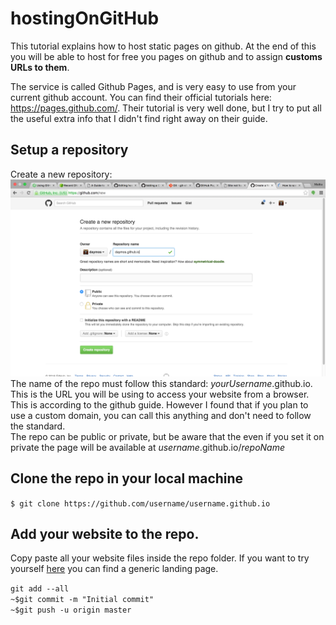 # hostingOnGitHub

This tutorial explains how to host static pages on github. At the end of this you will be able to host for free you pages on github and to assign **customs URLs to them**.

The service is called Github Pages, and is very easy to use from your current github account.
You can find their official tutorials here: https://pages.github.com/.
Their tutorial is very well done, but I try to put all the useful extra info that I didn't find right away on their guide.

## Setup a repository

Create a new repository: ![pic1](https://github.com/daymos/hostingOnGitHub/blob/gh-pages/img/pic1.png)
The name of the repo must follow this standard: _yourUsername_.github.io.
This is the URL you will be using to access your website from a browser.  
This is according to the github guide. However I found that if you plan to use a custom domain, you can call this anything and don't need to follow the standard.  
The repo can be public or private, but be aware that the even if you set it on private the page will be available at _username_.github.io/_repoName_

## Clone the repo in your local machine

`$ git clone https://github.com/username/username.github.io`

## Add your website to the repo. 
Copy paste all your website files inside the repo folder. If you want to try yourself [here]() you can find a generic landing page.

`git add --all`  
`~$git commit -m "Initial commit"`  
`~$git push -u origin master`  


